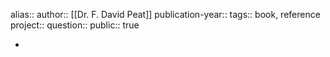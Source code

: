 alias::
author:: [[Dr. F. David Peat]] 
publication-year::
tags:: book, reference
project:: 
question::
public:: true

-